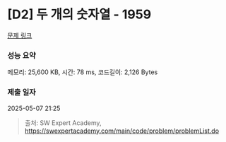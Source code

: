# [D2] 두 개의 숫자열 - 1959 

[문제 링크](https://swexpertacademy.com/main/code/problem/problemDetail.do?contestProbId=AV5PpoFaAS4DFAUq) 

### 성능 요약

메모리: 25,600 KB, 시간: 78 ms, 코드길이: 2,126 Bytes

### 제출 일자

2025-05-07 21:25



> 출처: SW Expert Academy, https://swexpertacademy.com/main/code/problem/problemList.do